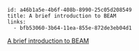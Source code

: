 ```
id: a46b1a5e-4b6f-408b-8990-25c05d208549
title: A brief introduction to BEAM
links:
  - bfb53060-3b64-11ea-855e-872de3eb04d1
```

[A brief introduction to BEAM](https://blog.erlang.org/a-brief-BEAM-primer/)

